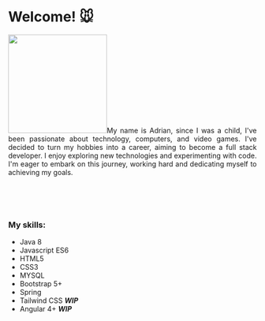 # Welcome! :mouse:


<p align="justify">
  <img src="[https://static-cdn.jtvnw.net/jtv_user_pictures/75cb81e4-fc07-48ea-88ae-37fc6da5b40c-profile_banner-480.jpeg](https://static-cdn.jtvnw.net/jtv_user_pictures/75cb81e4-fc07-48ea-88ae-37fc6da5b40c-profile_banner-480.jpeg)" height="200">My name is Adrian, since I was a child, I've been passionate about technology, computers, and video games. I've decided to turn my hobbies into a career, aiming to become a full stack developer. I enjoy exploring new technologies and experimenting with code. I'm eager to embark on this journey, working hard and dedicating myself to achieving my goals. 
</p>
<br>
<br>
<br>







### My skills:

* Java 8
* Javascript ES6
* HTML5
* CSS3
* MYSQL
* Bootstrap 5+
* Spring
* Tailwind CSS **_WIP_**
* Angular 4+ **_WIP_**



<!--
**rebooted943/rebooted943** is a ✨ _special_ ✨ repository because its `README.md` (this file) appears on your GitHub profile.

Here are some ideas to get you started:

- 🔭 I’m currently working on ...
- 🌱 I’m currently learning ...
- 👯 I’m looking to collaborate on ...
- 🤔 I’m looking for help with ...
- 💬 Ask me about ...
- 📫 How to reach me: ...
- 😄 Pronouns: ...
- ⚡ Fun fact: ...
-->
